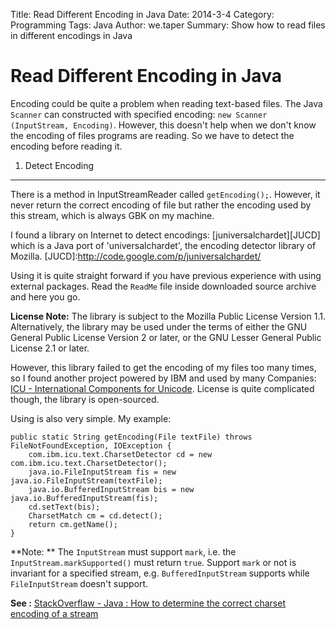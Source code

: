 Title: Read Different Encoding in Java
Date: 2014-3-4
Category: Programming
Tags: Java
Author: we.taper
Summary: Show how to read files in different encodings in Java

Read Different Encoding in Java
====================================

Encoding could be quite a problem when reading text-based files. The Java `Scanner` can constructed with specified encoding: `new Scanner (InputStream, Encoding)`. However, this doesn't help when we don't know the encoding of files programs are reading. So we have to detect the encoding before reading it.

1. Detect Encoding
--------------------

There is a method in InputStreamReader called `getEncoding();`. However, it never return the correct encoding of file but rather the encoding used by this stream, which is always GBK on my machine.

I found a library on Internet to detect encodings: [juniversalchardet][JUCD] which  is a Java port of 'universalchardet', the encoding detector library of Mozilla. 
[JUCD]:http://code.google.com/p/juniversalchardet/

Using it is quite straight forward if you have previous experience with using external packages. Read the `ReadMe` file inside downloaded source archive and here you go.

**License Note:** The library is subject to the Mozilla Public License Version 1.1. Alternatively, the library may be used under the terms of either the GNU General Public License Version 2 or later, or the GNU Lesser General Public License 2.1 or later.

However, this library failed to get the encoding of my files too many times, so I found another project powered by IBM and used by many Companies: [ICU - International Components for Unicode][icu]. License is quite complicated though, the library is open-sourced.

[icu]:http://site.icu-project.org/	

Using is also very simple. My example:

	public static String getEncoding(File textFile) throws FileNotFoundException, IOException {
		com.ibm.icu.text.CharsetDetector cd = new com.ibm.icu.text.CharsetDetector();
		java.io.FileInputStream fis = new java.io.FileInputStream(textFile);
		java.io.BufferedInputStream bis = new java.io.BufferedInputStream(fis);
		cd.setText(bis);
		CharsetMatch cm = cd.detect();
		return cm.getName();
	}

**Note: ** The `InputStream` must support `mark`, i.e. the `InputStream.markSupported()` must return `true`. Support `mark` or not is invariant for a specified stream, e.g. `BufferedInputStream` supports while `FileInputStream` doesn't support.

**See :** [StackOverflaw - Java : How to determine the correct charset encoding of a stream](http://stackoverflow.com/questions/499010/java-how-to-determine-the-correct-charset-encoding-of-a-stream)